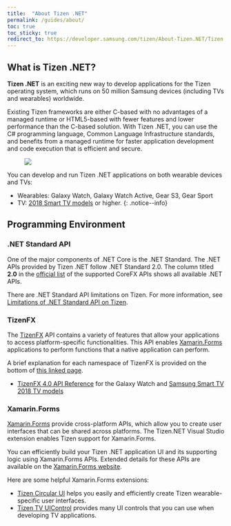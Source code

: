 ```yaml
---
title:  "About Tizen .NET"
permalink: /guides/about/
toc: true
toc_sticky: true
redirect_to: https://developer.samsung.com/tizen/About-Tizen.NET/Tizen.NET.html
---
```


## What is Tizen .NET?
**Tizen .NET** is an exciting new way to develop applications for the Tizen operating system, which runs on 50 million Samsung devices (including TVs and wearables) worldwide.

Existing Tizen frameworks are either C-based with no advantages of a managed runtime or HTML5-based with fewer features and lower performance than the C-based solution. With Tizen .NET, you can use the C# programming language, Common Language Infrastructure standards, and benefits from a managed runtime for faster application development and code execution that is efficient and secure.

<figure>
    <img src="{{site.url}}{{site.baseurl}}/assets/images/guides/cs_overview.png">
</figure>

You can develop and run Tizen .NET applications on both wearable devices and TVs: <br/>
  - Wearables: Galaxy Watch, Galaxy Watch Active, Gear S3, Gear Sport
  - TV: [2018 Smart TV models](https://developer.samsung.com/tv/develop/specifications/tv-model-groups) or higher.
  {: .notice--info}



## Programming Environment

### .NET Standard API
One of the major components of .NET Core is the .NET Standard. The .NET APIs provided by Tizen .NET follow .NET Standard 2.0. The column titled **2.0** in the [official list](https://docs.microsoft.com/en-us/dotnet/standard/net-standard) of the supported CoreFX APIs shows all available .NET APIs.

There are .NET Standard API limitations on Tizen. For more information, see [Limitations of .NET Standard API on Tizen](https://developer.tizen.org/development/api-reference/.net-application/limitations-.net-standard-api-on-tizen).

### TizenFX
The [TizenFX](https://github.com/Samsung/TizenFX) API contains a variety of features that allow your applications to access platform-specific functionalities. This API enables [Xamarin.Forms](https://docs.microsoft.com/en-us/xamarin/xamarin-forms/get-started/) applications to perform functions that a native application can perform.

A brief explanation for each namespace of TizenFX is provided on the bottom of [this linked page](https://developer.tizen.org/development/api-reference/.net-application).

- [TizenFX 4.0 API Reference](https://samsung.github.io/TizenFX/API4/) for the Galaxy Watch and [Samsung Smart TV 2018 TV models](https://developer.samsung.com/tv/develop/specifications/tv-model-groups)

### Xamarin.Forms
[Xamarin.Forms](https://docs.microsoft.com/en-us/xamarin/xamarin-forms/get-started/) provide cross-platform APIs, which allow you to create user interfaces that can be shared across platforms. The Tizen.NET Visual Studio extension enables Tizen support for Xamarin.Forms.

You can efficiently build your Tizen .NET application UI and its supporting logic using Xamarin.Forms APIs. Extended details for these APIs are available on the [Xamarin.Forms website](https://docs.microsoft.com/en-us/dotnet/api/Xamarin.Forms?view=xamarin-forms).

Here are some helpful Xamarin.Forms extensions:
 - [Tizen Circular UI]({{site.url}}{{site.baseurl}}/resources/SamsungWearables#tizen-circular-ui-apis) helps you easily and efficiently create Tizen wearable-specific user interfaces.
 - [Tizen TV UIControl]({{site.url}}{{site.baseurl}}/resources/SamsungSmartTV#tizen-tv-uicontrols) provides many UI controls that you can use when developing TV applications.
